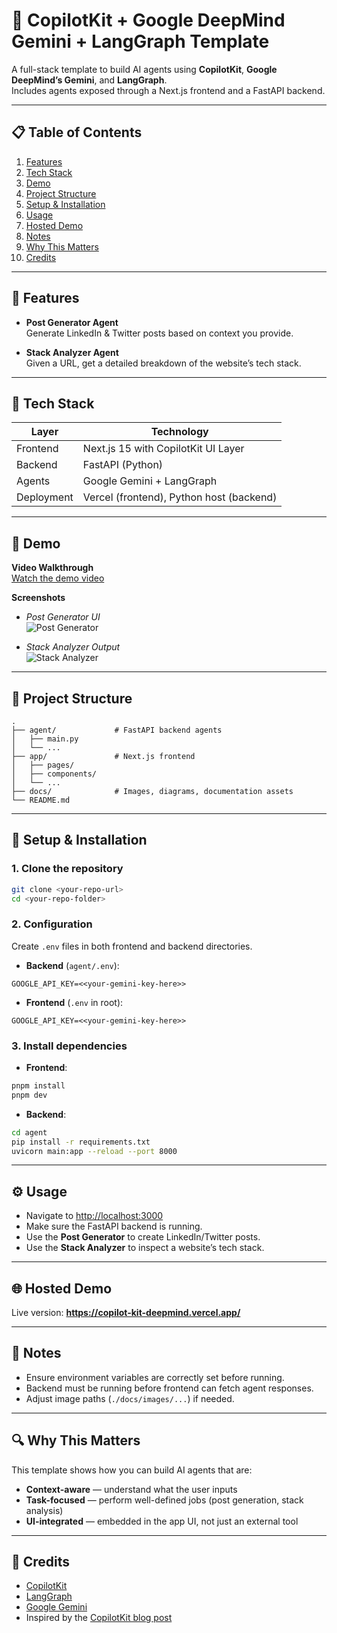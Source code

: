 # 🚀 CopilotKit + Google DeepMind Gemini + LangGraph Template

A full-stack template to build AI agents using **CopilotKit**, **Google DeepMind’s Gemini**, and **LangGraph**.  
Includes agents exposed through a Next.js frontend and a FastAPI backend.

---

## 📋 Table of Contents

1. [Features](#features)  
2. [Tech Stack](#tech-stack)  
3. [Demo](#demo)  
4. [Project Structure](#project-structure)  
5. [Setup & Installation](#setup--installation)  
6. [Usage](#usage)  
7. [Hosted Demo](#hosted-demo)  
8. [Notes](#notes)  
9. [Why This Matters](#why-this-matters)  
10. [Credits](#credits)

---

## 🌟 Features

- **Post Generator Agent**  
  Generate LinkedIn & Twitter posts based on context you provide.

- **Stack Analyzer Agent**  
  Given a URL, get a detailed breakdown of the website’s tech stack.

---

## 🧰 Tech Stack

| Layer       | Technology                             |
|--------------|------------------------------------------|
| Frontend     | Next.js 15 with CopilotKit UI Layer     |
| Backend      | FastAPI (Python)                        |
| Agents       | Google Gemini + LangGraph               |
| Deployment   | Vercel (frontend), Python host (backend) |

---

## 📸 Demo

**Video Walkthrough**  
[Watch the demo video](https://github.com/user-attachments/assets/1e95c9e1-2d55-4f63-b805-be49fe94a493)

**Screenshots**  

- *Post Generator UI*  
  ![Post Generator](./docs/images/post-generator.png)

- *Stack Analyzer Output*  
  ![Stack Analyzer](./docs/images/stack-analyzer.png)

---

## 📂 Project Structure

```plaintext
.
├── agent/             # FastAPI backend agents
│   ├── main.py
│   └── ...
├── app/               # Next.js frontend
│   ├── pages/
│   ├── components/
│   └── ...
├── docs/              # Images, diagrams, documentation assets
└── README.md
```

---

## 🔧 Setup & Installation

### 1. Clone the repository

```bash
git clone <your-repo-url>
cd <your-repo-folder>
```

### 2. Configuration

Create `.env` files in both frontend and backend directories.

- **Backend** (`agent/.env`):

```env
GOOGLE_API_KEY=<<your-gemini-key-here>>
```

- **Frontend** (`.env` in root):

```env
GOOGLE_API_KEY=<<your-gemini-key-here>>
```

### 3. Install dependencies

- **Frontend**:

```bash
pnpm install
pnpm dev
```

- **Backend**:

```bash
cd agent
pip install -r requirements.txt
uvicorn main:app --reload --port 8000
```

---

## ⚙️ Usage

- Navigate to [http://localhost:3000](http://localhost:3000)  
- Make sure the FastAPI backend is running.  
- Use the **Post Generator** to create LinkedIn/Twitter posts.  
- Use the **Stack Analyzer** to inspect a website’s tech stack.

---

## 🌐 Hosted Demo

Live version: **https://copilot-kit-deepmind.vercel.app/**

---

## 📝 Notes

- Ensure environment variables are correctly set before running.  
- Backend must be running before frontend can fetch agent responses.  
- Adjust image paths (`./docs/images/...`) if needed.

---

## 🔍 Why This Matters

This template shows how you can build AI agents that are:

- **Context-aware** — understand what the user inputs  
- **Task-focused** — perform well-defined jobs (post generation, stack analysis)  
- **UI-integrated** — embedded in the app UI, not just an external tool  

---

## 🙌 Credits

- [CopilotKit](https://github.com/CopilotKit/CopilotKit)  
- [LangGraph](https://www.langchain.com/langgraph)  
- [Google Gemini](https://deepmind.google/technologies/gemini)  
- Inspired by the [CopilotKit blog post](https://dev.to/copilotkit/heres-how-to-build-fullstack-agent-apps-gemini-copilotkit-langgraph-15jb)  
